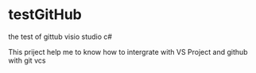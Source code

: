 # testGitHub
the test of gittub visio studio c#
<p>This priject help me to know how to intergrate with VS Project and github with git vcs</p>
